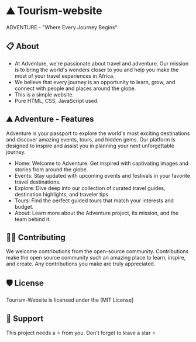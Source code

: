 # ⛰ Tourism-website
ADVENTURE - "Where Every Journey Begins".

## 📋 About
 -  At Adventure, we're passionate about travel and adventure. Our mission is to bring the world's wonders closer to you and help you make the most of your travel experiences in Africa.
 -  We believe that every journey is an opportunity to learn, grow, and connect with people and places around the globe.
 -  This is a simple website.
 -  Pure HTML, CSS, JavaScript used.
 

## ⛰ Adventure - Features 
Adventure is your passport to explore the world's most exciting destinations and discover amazing events, tours, and hidden gems. Our platform is designed to inspire and assist you in planning your next unforgettable journey.
- Home: Welcome to Adventure. Get inspired with captivating images and stories from around the globe.
- Events: Stay updated with upcoming events and festivals in your favorite travel destinations.
- Explore: Dive deep into our collection of curated travel guides, destination highlights, and traveler tips.
- Tours: Find the perfect guided tours that match your interests and budget.
- About: Learn more about the Adventure project, its mission, and the team behind it.

 
## 👨‍💻 Contributing
We welcome contributions from the open-source community.
Contributions make the open source community such an amazing place to learn, inspire, and create.
Any contributions you make are truly appreciated.

## 🛡️ License
Tourism-Website is licensed under the [MIT License]

## 🙏 Support
This project needs a ⭐️ from you. Don't forget to leave a star ⭐️